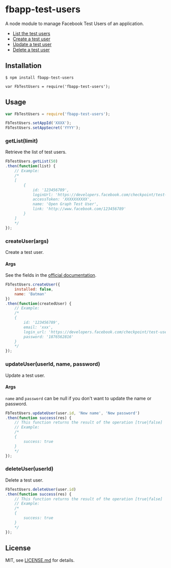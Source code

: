 # fbapp-test-users

A node module to manage Facebook Test Users of an application.

- [List the test users](#getList)
- [Create a test user](#createUser)
- [Update a test user](#updateUser)
- [Delete a test user](#deleteUser)

## Installation

```
$ npm install fbapp-test-users

var FbTestUsers = require('fbapp-test-users');
```

## Usage

```js
var FbTestUsers = require('fbapp-test-users');

FbTestUsers.setAppId('XXXX');
FbTestUsers.setAppSecret('YYYY');
```

<a name="getList"></a>
### getList(limit)

Retrieve the list of test users.

```js
FbTestUsers.getList(50)
.then(function(list) {
    // Example:
    /*
    [
        {
            id: '123456789',
            loginUrl: 'https://developers.facebook.com/checkpoint/test-user-login/123456789/',
            accessToken: 'XXXXXXXXXX',
            name: 'Open Graph Test User',
            link: 'http://www.facebook.com/123456789'
        }
    ]
    */
});
```

<a name="createUser"></a>
### createUser(args)

Create a test user.

#### Args

See the fields in the [official documentation](https://developers.facebook.com/docs/graph-api/reference/v1.0/app/accounts/test-users#pubfields).


```js
FbTestUsers.createUser({
    installed: false,
    name: 'Batman'
})
.then(function(createdUser) {
    // Example:
    /*
    {
        id: '123456789',
        email: 'xxx',
        login_url: 'https://developers.facebook.com/checkpoint/test-user-login/123456789/',
        password: '1876562816'
    }
    */
});
```

<a name="updateUser"></a>
### updateUser(userId, name, password)

Update a test user.

#### Args

`name` and `password` can be null if you don't want to update the name or password.

```js
FbTestUsers.updateUser(user.id, 'New name', 'New password')
.then(function success(res) {
    // This function returns the result of the operation [true|false]
    // Example:
    /*
    {
        success: true
    }
    */
});
```

<a name="deleteUser"></a>
### deleteUser(userId)

Delete a test user.

```js
FbTestUsers.deleteUser(user.id)
.then(function success(res) {
    // This function returns the result of the operation [true|false]
    // Example:
    /*
    {
        success: true
    }
    */
});
```

## License

MIT, see [LICENSE.md](http://github.com/tleunen/fbapp-test-users/blob/master/LICENSE.md) for details.